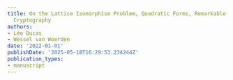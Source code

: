 ```yaml
---
title: On the Lattice Isomorphism Problem, Quadratic Forms, Remarkable Lattices, and
  Cryptography
authors:
- Léo Ducas
- Wessel van Woerden
date: '2022-01-01'
publishDate: '2025-05-18T16:29:53.234244Z'
publication_types:
- manuscript
---
```


